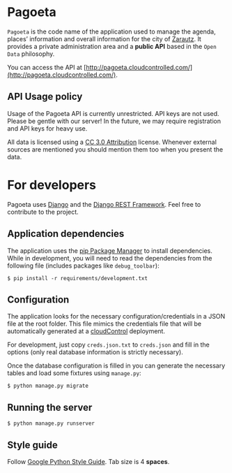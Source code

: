 Pagoeta
=======

`Pagoeta` is the code name of the application used to manage the  agenda, places’ information and overall information for the city of [Zarautz](http://zarautz.org/). It provides a private administration area and a **public API** based in the `Open Data` philosophy.
 
You can access the API at [http://pagoeta.cloudcontrolled.com/](http://pagoeta.cloudcontrolled.com/).

API Usage policy
----------------
Usage of the Pagoeta API is currently unrestricted. API keys are not used. Please be gentle with our server! In the future, we may require registration and API keys for heavy use.

All data is licensed using a [CC 3.0 Attribution](https://creativecommons.org/licenses/by/3.0/) license. Whenever external sources are mentioned you should mention them too when you present the data.


For developers
==============

Pagoeta uses [Django](https://www.djangoproject.com/) and the [Django REST Framework](http://www.django-rest-framework.org/). Feel free to contribute to the project.

Application dependencies
------------------------
The application uses the [pip Package Manager](http://pip.readthedocs.org/en/latest/) to install dependencies.
While in development, you will need to read the dependencies from the following file (includes packages
like `debug_toolbar`):

    $ pip install -r requirements/development.txt


Configuration
-------------
The application looks for the necessary configuration/credentials in a JSON file at the root folder.
This file mimics the credentials file that will be automatically generated at a
[cloudControl](https://www.cloudcontrol.com/dev-center/quickstart) deployment.

For development, just copy `creds.json.txt` to `creds.json` and fill in the options (only real database information is strictly necessary).

Once the database configuration is filled in you can generate the necessary tables and load some fixtures using `manage.py`:

    $ python manage.py migrate


Running the server
------------------
    $ python manage.py runserver


Style guide
-----------
Follow [Google Python Style Guide](http://google-styleguide.googlecode.com/svn/trunk/pyguide.html). Tab size is 4 **spaces**.

